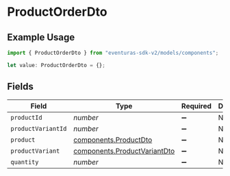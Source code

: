 # ProductOrderDto

## Example Usage

```typescript
import { ProductOrderDto } from "eventuras-sdk-v2/models/components";

let value: ProductOrderDto = {};
```

## Fields

| Field                                                                        | Type                                                                         | Required                                                                     | Description                                                                  |
| ---------------------------------------------------------------------------- | ---------------------------------------------------------------------------- | ---------------------------------------------------------------------------- | ---------------------------------------------------------------------------- |
| `productId`                                                                  | *number*                                                                     | :heavy_minus_sign:                                                           | N/A                                                                          |
| `productVariantId`                                                           | *number*                                                                     | :heavy_minus_sign:                                                           | N/A                                                                          |
| `product`                                                                    | [components.ProductDto](../../models/components/productdto.md)               | :heavy_minus_sign:                                                           | N/A                                                                          |
| `productVariant`                                                             | [components.ProductVariantDto](../../models/components/productvariantdto.md) | :heavy_minus_sign:                                                           | N/A                                                                          |
| `quantity`                                                                   | *number*                                                                     | :heavy_minus_sign:                                                           | N/A                                                                          |